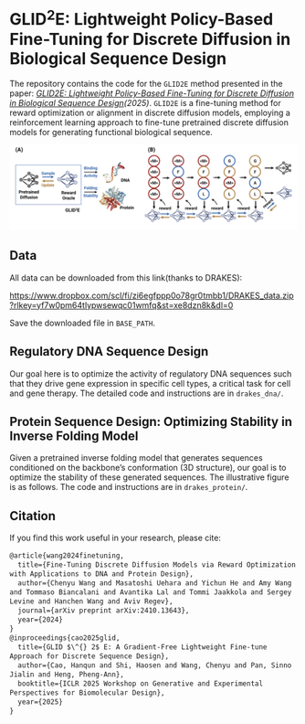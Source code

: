 # GLID$^2$E: Lightweight Policy-Based Fine-Tuning for Discrete Diffusion in Biological Sequence Design

The repository contains the code for the `GLID2E` method presented in the paper: *[GLID2E: Lightweight Policy-Based Fine-Tuning for
Discrete Diffusion in Biological Sequence Design](https://neurips.cc/virtual/2025/poster/119469)(2025)*.
`GLID2E` is a fine-tuning method for reward optimization or alignment in discrete diffusion models, employing a reinforcement learning approach to fine-tune pretrained discrete diffusion models for generating functional biological sequence.


![img](glid2e_main.png)

## Data
All data can be downloaded from this link(thanks to DRAKES):

https://www.dropbox.com/scl/fi/zi6egfppp0o78gr0tmbb1/DRAKES_data.zip?rlkey=yf7w0pm64tlypwsewqc01wmfq&st=xe8dzn8k&dl=0

Save the downloaded file in `BASE_PATH`.

## Regulatory DNA Sequence Design

Our goal here is to optimize the activity of regulatory DNA sequences such that they drive gene expression in specific cell types, a critical task for cell and gene therapy. The detailed code and instructions are in `drakes_dna/`. 

## Protein Sequence Design: Optimizing Stability in Inverse Folding Model

Given a pretrained inverse folding model that generates sequences conditioned on the
backbone’s conformation (3D structure), our goal is to optimize the stability of these generated sequences.  The illustrative figure is as follows. The code and instructions are in `drakes_protein/`.


## Citation 

If you find this work useful in your research, please cite:

```
@article{wang2024finetuning,
  title={Fine-Tuning Discrete Diffusion Models via Reward Optimization with Applications to DNA and Protein Design},
  author={Chenyu Wang and Masatoshi Uehara and Yichun He and Amy Wang and Tommaso Biancalani and Avantika Lal and Tommi Jaakkola and Sergey Levine and Hanchen Wang and Aviv Regev},
  journal={arXiv preprint arXiv:2410.13643},
  year={2024}
}
@inproceedings{cao2025glid,
  title={GLID $\^{} 2$ E: A Gradient-Free Lightweight Fine-tune Approach for Discrete Sequence Design},
  author={Cao, Hanqun and Shi, Haosen and Wang, Chenyu and Pan, Sinno Jialin and Heng, Pheng-Ann},
  booktitle={ICLR 2025 Workshop on Generative and Experimental Perspectives for Biomolecular Design},
  year={2025}
}
```
